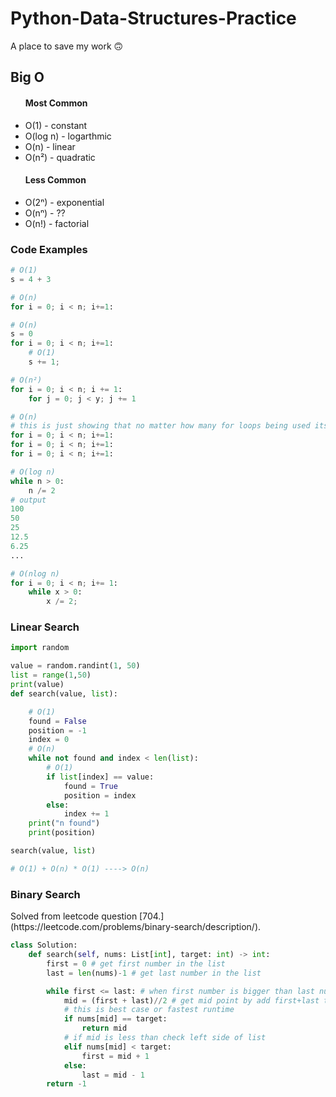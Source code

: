 # Python-Data-Structures-Practice

A place to save my work 🙃
<br>
<h2>Big O</h2>
<ul>
    <h4>Most Common</h4> 
    <li>O(1) - constant </li>
    <li>O(log n) - logarthmic </li>
    <li>O(n) - linear </li>
    <li>O(n²) - quadratic </li>
    <h4>Less Common</h4>
    <li>O(2ⁿ) - exponential </li>
    <li>O(nⁿ) - ?? </li>
    <li>O(n!) - factorial </li> 
</ul>

<h3>Code Examples</h3>

```python
# O(1)
s = 4 + 3

# O(n)
for i = 0; i < n; i+=1:

# O(n)
s = 0
for i = 0; i < n; i+=1:
    # O(1)
    s += 1;

# O(n²)
for i = 0; i < n; i += 1:
    for j = 0; j < y; j += 1

# O(n) 
# this is just showing that no matter how many for loops being used its still O(n)
for i = 0; i < n; i+=1:
for i = 0; i < n; i+=1:
for i = 0; i < n; i+=1:

# O(log n)
while n > 0:
    n /= 2
# output 
100
50
25
12.5
6.25
...

# O(nlog n)
for i = 0; i < n; i+= 1:
    while x > 0:
        x /= 2;
```

<h3>Linear Search</h3>

```python
import random

value = random.randint(1, 50)
list = range(1,50)
print(value)
def search(value, list):

    # O(1)
    found = False
    position = -1
    index = 0
    # O(n)
    while not found and index < len(list):
        # O(1)
        if list[index] == value:
            found = True
            position = index
        else:
            index += 1
    print("n found")
    print(position)

search(value, list)

# O(1) + O(n) * O(1) ----> O(n)
```

<h3>Binary Search</h3>
Solved from leetcode question [704.](https://leetcode.com/problems/binary-search/description/).

```python
class Solution:
    def search(self, nums: List[int], target: int) -> int:
        first = 0 # get first number in the list 
        last = len(nums)-1 # get last number in the list 

        while first <= last: # when first number is bigger than last number loop
            mid = (first + last)//2 # get mid point by add first+last then divide 
            # this is best case or fastest runtime
            if nums[mid] == target:
                return mid
            # if mid is less than check left side of list 
            elif nums[mid] < target:
                first = mid + 1
            else:
                last = mid - 1
        return -1
```